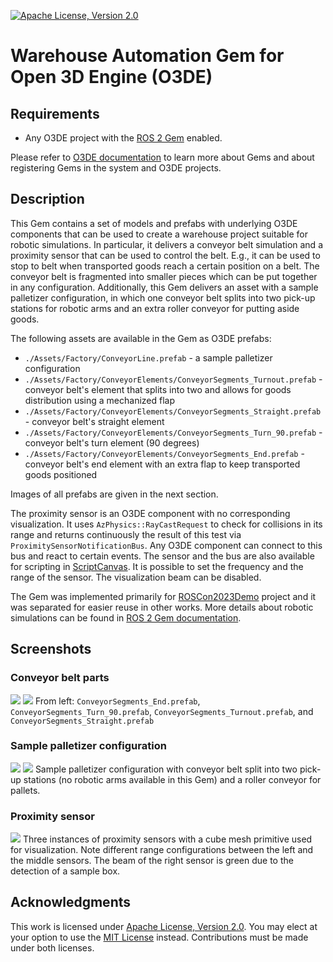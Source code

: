 [![Apache License, Version 2.0][apache_shield]][apache]

# Warehouse Automation Gem for Open 3D Engine (O3DE)

## Requirements
- Any O3DE project with the [ROS 2 Gem](https://github.com/o3de/o3de-extras/tree/development/Gems/ROS2) enabled.

Please refer to [O3DE documentation](https://docs.o3de.org/docs/user-guide/gems/) to learn more about Gems and about registering Gems in the system and O3DE projects.

## Description
This Gem contains a set of models and prefabs with underlying O3DE components that can be used to create a warehouse project suitable for robotic simulations. In particular, it delivers a conveyor belt simulation and a proximity sensor that can be used to control the belt. E.g., it can be used to stop to belt when transported goods reach a certain position on a belt. The conveyor belt is fragmented into smaller pieces which can be put together in any configuration. Additionally, this Gem delivers an asset with a sample palletizer configuration, in which one conveyor belt splits into two pick-up stations for robotic arms and an extra roller conveyor for putting aside goods.

The following assets are available in the Gem as O3DE prefabs:
- `./Assets/Factory/ConveyorLine.prefab` - a sample palletizer configuration
- `./Assets/Factory/ConveyorElements/ConveyorSegments_Turnout.prefab` - conveyor belt's element that splits into two and allows for goods distribution using a mechanized flap
- `./Assets/Factory/ConveyorElements/ConveyorSegments_Straight.prefab` - conveyor belt's straight element
- `./Assets/Factory/ConveyorElements/ConveyorSegments_Turn_90.prefab` - conveyor belt's turn element (90 degrees)
- `./Assets/Factory/ConveyorElements/ConveyorSegments_End.prefab` - conveyor belt's end element with an extra flap to keep transported goods positioned

Images of all prefabs are given in the next section.

The proximity sensor is an O3DE component with no corresponding visualization. It uses `AzPhysics::RayCastRequest` to check for collisions in its range and returns continuously the result of this test via `ProximitySensorNotificationBus`. Any O3DE component can connect to this bus and react to certain events. The sensor and the bus are also available for scripting in [ScriptCanvas](https://docs.o3de.org/docs/user-guide/scripting/script-canvas/). It is possible to set the frequency and the range of the sensor. The visualization beam can be disabled.

The Gem was implemented primarily for [ROSCon2023Demo](https://github.com/RobotecAI/ROSCon2023Demo) project and it was separated for easier reuse in other works. More details about robotic simulations can be found in [ROS 2 Gem documentation](https://docs.o3de.org/docs/user-guide/interactivity/robotics/). 

## Screenshots

### Conveyor belt parts
![](docs/images/conveyor.png)
![](docs/images/conveyor2.png)
From left: `ConveyorSegments_End.prefab`, `ConveyorSegments_Turn_90.prefab`, `ConveyorSegments_Turnout.prefab`, and `ConveyorSegments_Straight.prefab`

### Sample palletizer configuration
![](docs/images/palletizer.png)
![](docs/images/palletizer2.png)
Sample palletizer configuration with conveyor belt split into two pick-up stations (no robotic arms available in this Gem) and a roller conveyor for pallets.

### Proximity sensor
![](docs/images/proximity.png)
Three instances of proximity sensors with a cube mesh primitive used for visualization. Note different range configurations between the left and the middle sensors. The beam of the right sensor is green due to the detection of a sample box.

## Acknowledgments
This work is licensed under [Apache License, Version 2.0][apache]. You may elect at your option to use the [MIT License][mit] instead. Contributions must be made under both licenses.

[apache]: https://opensource.org/licenses/Apache-2.0
[mit]: https://opensource.org/licenses/MIT
[apache_shield]: https://img.shields.io/badge/License-Apache_2.0-blue.svg